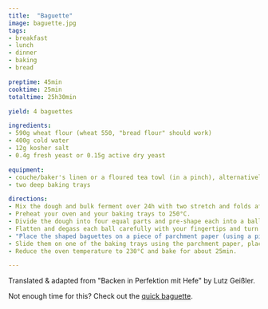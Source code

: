 ```yaml
---
title:  "Baguette"
image: baguette.jpg
tags: 
- breakfast 
- lunch 
- dinner 
- baking 
- bread

preptime: 45min
cooktime: 25min
totaltime: 25h30min

yield: 4 baguettes

ingredients:
- 590g wheat flour (wheat 550, "bread flour" should work)
- 400g cold water
- 12g kosher salt
- 0.4g fresh yeast or 0.15g active dry yeast

equipment:
- couche/baker's linen or a floured tea towl (in a pinch), alternatively a baguette baking tray
- two deep baking trays

directions:
- Mix the dough and bulk ferment over 24h with two stretch and folds after 8 and 16h as described in the first few steps of the [general instructions for yeast breads](../directions/generic-yeast-bread.html).
- Preheat your oven and your baking trays to 250°C.
- Divide the dough into four equal parts and pre-shape each into a ball. Let the dough rest on a floured surface, covered with a kitchen towel, for around 20min.
- Flatten and degass each ball carefully with your fingertips and turn it into a roughly rectangular shape. Then roll it up bit by bit, really pressing the seams down each time, then lengthen it, tapering the ends. See [this video by Brian Lagerstrom](https://youtu.be/eQLTJLF89A4?t=365) for the shaping technique. Place each in a fold of your floured couche or into your baguette baking tray. Cover and let rest for 40min.
- "Place the shaped baguettes on a piece of parchment paper (using a piece of stiff cardboard or a thin wooden board can help to transfer them from the couche). Using a lame, razor blade or just a really sharp knife, add 3-4 diagonal cuts to each of them, like this: `< /  /  /  / >`."
- Slide them on one of the baking trays using the parchment paper, place it in the oven, than cover it with the other baking tray so the baguettes are enclosed between the two trays.
- Reduce the oven temperature to 230°C and bake for about 25min.

---
```


Translated & adapted from "Backen in Perfektion mit Hefe" by Lutz Geißler.

Not enough time for this? Check out the [quick baguette](../quick-baguette/).
